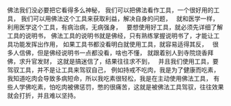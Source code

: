 佛法我们没必要把它看得多么神秘，
我们可以把佛法看作工具，一个很好用的工具，
我们可以用佛法这个工具来获取利益，解决自身的问题，
&nbsp;
就和医学一样，利用医学这个工具，有病治病，无病强身，
&nbsp;
要想使用好工具，就必须先详细了解工具的说明书，
佛法工具的说明书就是佛经，只有熟练掌握说明书了，才能让工具功能发挥出作用，
如果工具书都没看明白就使用工具，就容易适得其反，
&nbsp;
很多人信佛，但是佛经说明书一点都没看，啥也不懂，
就跟着别人到寺院烧香拜佛，求升官发财，
这就是搞迷信了，结果往往求不到，
&nbsp;
并且我们使用工具，要驾驭工具，并不是让工具来驾驭自己，
例如持戒不吃肉，我是为了健康而吃素，我知道吃肉会导致多病短命，所以我吃素很轻松，我是在主动使用佛法工具，
有些人学佛吃素，怕吃肉被佛惩罚，憋的很痛苦，这就是被佛法工具驾驭，往往效果就会打折，并且难以坚持。